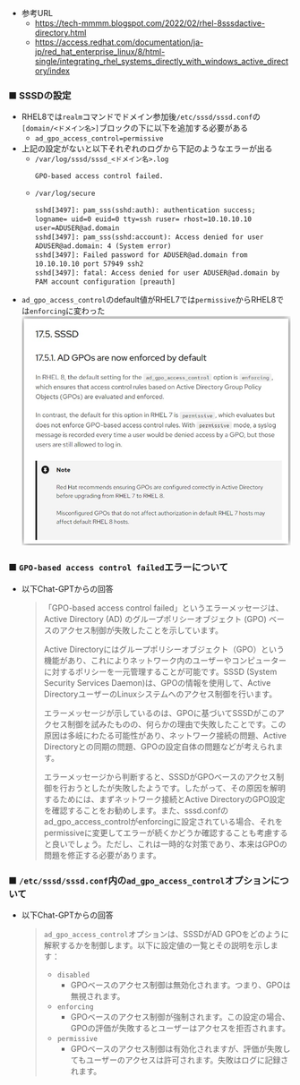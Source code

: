 - 参考URL
  - https://tech-mmmm.blogspot.com/2022/02/rhel-8sssdactive-directory.html
  - https://access.redhat.com/documentation/ja-jp/red_hat_enterprise_linux/8/html-single/integrating_rhel_systems_directly_with_windows_active_directory/index

### ■ SSSDの設定
- RHEL8では`realm`コマンドでドメイン参加後`/etc/sssd/sssd.conf`の`[domain/<ドメイン名>]`ブロックの下に以下を追加する必要がある
  - `ad_gpo_access_control=permissive`
- 上記の設定がないと以下それぞれのログから下記のようなエラーが出る
  - `/var/log/sssd/sssd_<ドメイン名>.log`
    ~~~
    GPO-based access control failed.
    ~~~
  - `/var/log/secure`
    ~~~
    sshd[3497]: pam_sss(sshd:auth): authentication success; logname= uid=0 euid=0 tty=ssh ruser= rhost=10.10.10.10 user=ADUSER@ad.domain
    sshd[3497]: pam_sss(sshd:account): Access denied for user ADUSER@ad.domain: 4 (System error)
    sshd[3497]: Failed password for ADUSER@ad.domain from 10.10.10.10 port 57949 ssh2
    sshd[3497]: fatal: Access denied for user ADUSER@ad.domain by PAM account configuration [preauth]
    ~~~
- `ad_gpo_access_control`のdefault値がRHEL7では`permissive`からRHEL8では`enforcing`に変わった
  ![ad_gpo_access_control](image/ad_gpo_access_control.jpg)

### ■ `GPO-based access control failed`エラーについて
- 以下Chat-GPTからの回答
  > 「GPO-based access control failed」というエラーメッセージは、Active Directory (AD) のグループポリシーオブジェクト (GPO) ベースのアクセス制御が失敗したことを示しています。
  > 
  > Active Directoryにはグループポリシーオブジェクト（GPO）という機能があり、これによりネットワーク内のユーザーやコンピューターに対するポリシーを一元管理することが可能です。SSSD (System Security Services Daemon)は、GPOの情報を使用して、Active DirectoryユーザーのLinuxシステムへのアクセス制御を行います。
  >
  > エラーメッセージが示しているのは、GPOに基づいてSSSDがこのアクセス制御を試みたものの、何らかの理由で失敗したことです。この原因は多岐にわたる可能性があり、ネットワーク接続の問題、Active Directoryとの同期の問題、GPOの設定自体の問題などが考えられます。
  > 
  > エラーメッセージから判断すると、SSSDがGPOベースのアクセス制御を行おうとしたが失敗したようです。したがって、その原因を解明するためには、まずネットワーク接続とActive DirectoryのGPO設定を確認することをお勧めします。また、sssd.confのad_gpo_access_controlがenforcingに設定されている場合、それをpermissiveに変更してエラーが続くかどうか確認することも考慮すると良いでしょう。ただし、これは一時的な対策であり、本来はGPOの問題を修正する必要があります。

### ■ `/etc/sssd/sssd.conf`内の`ad_gpo_access_control`オプションについて
- 以下Chat-GPTからの回答
  > `ad_gpo_access_control`オプションは、SSSDがAD GPOをどのように解釈するかを制御します。以下に設定値の一覧とその説明を示します：
  > - `disabled`
  >   - GPOベースのアクセス制御は無効化されます。つまり、GPOは無視されます。
  > - `enforcing`
  >   - GPOベースのアクセス制御が強制されます。この設定の場合、GPOの評価が失敗するとユーザーはアクセスを拒否されます。
  > - `permissive`
  >   - GPOベースのアクセス制御は有効化されますが、評価が失敗してもユーザーのアクセスは許可されます。失敗はログに記録されます。


